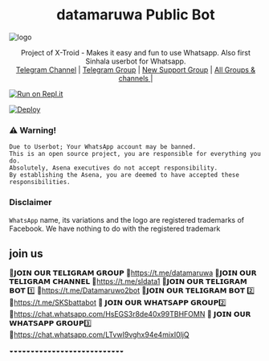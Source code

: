 <h1 align="center"><b>datamaruwa Public Bot  </b></h1>

![logo](https://i.hizliresim.com/152nwlw.jpg)




<p align="center">
    Project of X-Troid - Makes it easy and fun to use Whatsapp. Also first Sinhala userbot for Whatsapp.
    <br>
        <a href="https://t.me/sldata1">Telegram Channel</a> |
        <a href="https://t.me/datamaruwa">Telegram Group</a> |
        <a href="https://chat.whatsapp.com/CHcAjE3DKkJD9J1mrTGUwE">New Support Group</a> |
        <a href="https://t.me/datamaruwawhatsappbot">All Groups & channels </a> |
    <br>
</p>

[![Run on Repl.it](https://repl.it/badge/github/phaticusthiccy/WhatsAsenaDuplicated)](https://replit.com/@mihiranga/Datamaruwoteambot )

[![Deploy](https://www.herokucdn.com/deploy/button.svg)](https://heroku.com/deploy?template=https://github.com/Mihirangamax/X-Troid)

### ⚠️ Warning! 
```
Due to Userbot; Your WhatsApp account may be banned.
This is an open source project, you are responsible for everything you do. 
Absolutely, Asena executives do not accept responsibility.
By establishing the Asena, you are deemed to have accepted these responsibilities.
```
### Disclaimer
`WhatsApp` name, its variations and the logo are registered trademarks of Facebook. We have nothing to do with the registered trademark

## join us
🔰𝗝𝗢𝗜𝗡 𝗢𝗨𝗥 𝗧𝗘𝗟𝗜𝗚𝗥𝗔𝗠 𝗚𝗥𝗢𝗨𝗣
🔗https://t.me/datamaruwa
🔰𝗝𝗢𝗜𝗡 𝗢𝗨𝗥 𝗧𝗘𝗟𝗜𝗚𝗥𝗔𝗠 𝗖𝗛𝗔𝗡𝗡𝗘𝗟
🔗https://t.me/sldata1
🔰𝗝𝗢𝗜𝗡 𝗢𝗨𝗥 𝗧𝗘𝗟𝗜𝗚𝗥𝗔𝗠 𝗕𝗢𝗧 1️⃣
🔗https://t.me/Datamaruwo2bot
🔰𝗝𝗢𝗜𝗡 𝗢𝗨𝗥 𝗧𝗘𝗟𝗜𝗚𝗥𝗔𝗠 𝗕𝗢𝗧 2️⃣
🔗https://t.me/SKSbattabot
🔰 𝗝𝗢𝗜𝗡 𝗢𝗨𝗥 𝗪𝗛𝗔𝗧𝗦𝗔𝗣𝗣 𝗚𝗥𝗢𝗨𝗣2️⃣
🔗https://chat.whatsapp.com/HsEGS3r8de40x99TBHFOMN
🔰 𝗝𝗢𝗜𝗡 𝗢𝗨𝗥 𝗪𝗛𝗔𝗧𝗦𝗔𝗣𝗣 𝗚𝗥𝗢𝗨𝗣3️⃣
🔗https://chat.whatsapp.com/LTvwI9vghx94e4mixI0ljQ

◒◒◒◒◒◒◒◒◒◒◒◒◒◒◒◒◒◒◒◒◒◒◒◒◒◒◒









